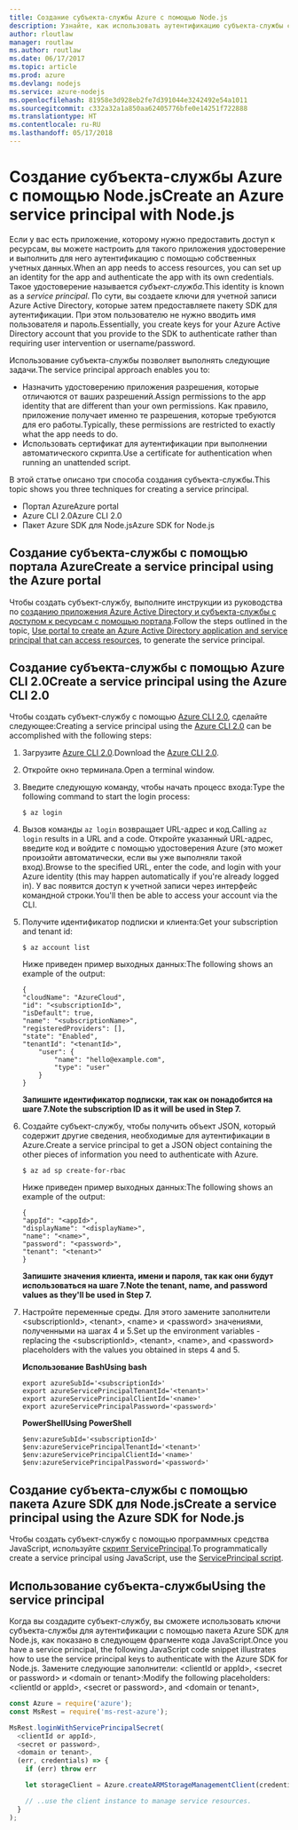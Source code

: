 ```yaml
---
title: Создание субъекта-службы Azure с помощью Node.js
description: Узнайте, как использовать аутентификацию субъекта-службы с помощью Node.js
author: rloutlaw
manager: routlaw
ms.author: routlaw
ms.date: 06/17/2017
ms.topic: article
ms.prod: azure
ms.devlang: nodejs
ms.service: azure-nodejs
ms.openlocfilehash: 81958e3d928eb2fe7d391044e3242492e54a1011
ms.sourcegitcommit: c332a32a1a850aa62405776bfe0e14251f722888
ms.translationtype: HT
ms.contentlocale: ru-RU
ms.lasthandoff: 05/17/2018
---
```

# <a name="create-an-azure-service-principal-with-nodejs"></a><span data-ttu-id="cf727-103">Создание субъекта-службы Azure с помощью Node.js</span><span class="sxs-lookup"><span data-stu-id="cf727-103">Create an Azure service principal with Node.js</span></span> 

<span data-ttu-id="cf727-104">Если у вас есть приложение, которому нужно предоставить доступ к ресурсам, вы можете настроить для такого приложения удостоверение и выполнить для него аутентификацию с помощью собственных учетных данных.</span><span class="sxs-lookup"><span data-stu-id="cf727-104">When an app needs to access resources, you can set up an identity for the app and authenticate the app with its own credentials.</span></span> <span data-ttu-id="cf727-105">Такое удостоверение называется *субъект-служба*.</span><span class="sxs-lookup"><span data-stu-id="cf727-105">This identity is known as a *service principal*.</span></span> <span data-ttu-id="cf727-106">По сути, вы создаете ключи для учетной записи Azure Active Directory, которые затем предоставляете пакету SDK для аутентификации. При этом пользователю не нужно вводить имя пользователя и пароль.</span><span class="sxs-lookup"><span data-stu-id="cf727-106">Essentially, you create keys for your Azure Active Directory account that you provide to the SDK to authenticate rather than requiring user intervention or username/password.</span></span>

<span data-ttu-id="cf727-107">Использование субъекта-службы позволяет выполнять следующие задачи.</span><span class="sxs-lookup"><span data-stu-id="cf727-107">The service principal approach enables you to:</span></span>
- <span data-ttu-id="cf727-108">Назначить удостоверению приложения разрешения, которые отличаются от ваших разрешений.</span><span class="sxs-lookup"><span data-stu-id="cf727-108">Assign permissions to the app identity that are different than your own permissions.</span></span> <span data-ttu-id="cf727-109">Как правило, приложение получает именно те разрешения, которые требуются для его работы.</span><span class="sxs-lookup"><span data-stu-id="cf727-109">Typically, these permissions are restricted to exactly what the app needs to do.</span></span>
- <span data-ttu-id="cf727-110">Использовать сертификат для аутентификации при выполнении автоматического скрипта.</span><span class="sxs-lookup"><span data-stu-id="cf727-110">Use a certificate for authentication when running an unattended script.</span></span>

<span data-ttu-id="cf727-111">В этой статье описано три способа создания субъекта-службы.</span><span class="sxs-lookup"><span data-stu-id="cf727-111">This topic shows you three techniques for creating a service principal.</span></span>

- <span data-ttu-id="cf727-112">Портал Azure</span><span class="sxs-lookup"><span data-stu-id="cf727-112">Azure portal</span></span>
- <span data-ttu-id="cf727-113">Azure CLI 2.0</span><span class="sxs-lookup"><span data-stu-id="cf727-113">Azure CLI 2.0</span></span>
- <span data-ttu-id="cf727-114">Пакет Azure SDK для Node.js</span><span class="sxs-lookup"><span data-stu-id="cf727-114">Azure SDK for Node.js</span></span>

## <a name="create-a-service-principal-using-the-azure-portal"></a><span data-ttu-id="cf727-115">Создание субъекта-службы с помощью портала Azure</span><span class="sxs-lookup"><span data-stu-id="cf727-115">Create a service principal using the Azure portal</span></span>

<span data-ttu-id="cf727-116">Чтобы создать субъект-службу, выполните инструкции из руководства по [созданию приложения Azure Active Directory и субъекта-службы с доступом к ресурсам с помощью портала](https://azure.microsoft.com/documentation/articles/resource-group-create-service-principal-portal/).</span><span class="sxs-lookup"><span data-stu-id="cf727-116">Follow the steps outlined in the topic, [Use portal to create an Azure Active Directory application and service principal that can access resources](https://azure.microsoft.com/documentation/articles/resource-group-create-service-principal-portal/), to generate the service principal.</span></span>

## <a name="create-a-service-principal-using-the-azure-cli-20"></a><span data-ttu-id="cf727-117">Создание субъекта-службы с помощью Azure CLI 2.0</span><span class="sxs-lookup"><span data-stu-id="cf727-117">Create a service principal using the Azure CLI 2.0</span></span>

<span data-ttu-id="cf727-118">Чтобы создать субъект-службу с помощью [Azure CLI 2.0](https://docs.microsoft.com/cli/azure/install-az-cli2), сделайте следующее:</span><span class="sxs-lookup"><span data-stu-id="cf727-118">Creating a service principal using the [Azure CLI 2.0](https://docs.microsoft.com/cli/azure/install-az-cli2) can be accomplished with the following steps:</span></span>

1. <span data-ttu-id="cf727-119">Загрузите [Azure CLI 2.0](https://docs.microsoft.com/cli/azure/install-az-cli2).</span><span class="sxs-lookup"><span data-stu-id="cf727-119">Download the [Azure CLI 2.0](https://docs.microsoft.com/cli/azure/install-az-cli2).</span></span>

2. <span data-ttu-id="cf727-120">Откройте окно терминала.</span><span class="sxs-lookup"><span data-stu-id="cf727-120">Open a terminal window.</span></span>

3. <span data-ttu-id="cf727-121">Введите следующую команду, чтобы начать процесс входа:</span><span class="sxs-lookup"><span data-stu-id="cf727-121">Type the following command to start the login process:</span></span>

    ```shell
    $ az login
    ```

4. <span data-ttu-id="cf727-122">Вызов команды `az login` возвращает URL-адрес и код.</span><span class="sxs-lookup"><span data-stu-id="cf727-122">Calling `az login` results in a URL and a code.</span></span> <span data-ttu-id="cf727-123">Откройте указанный URL-адрес, введите код и войдите с помощью удостоверения Azure (это может произойти автоматически, если вы уже выполняли такой вход).</span><span class="sxs-lookup"><span data-stu-id="cf727-123">Browse to the specified URL, enter the code, and login with your Azure identity (this may happen automatically if you're already logged in).</span></span> <span data-ttu-id="cf727-124">У вас появится доступ к учетной записи через интерфейс командной строки.</span><span class="sxs-lookup"><span data-stu-id="cf727-124">You'll then be able to access your account via the CLI.</span></span>

5. <span data-ttu-id="cf727-125">Получите идентификатор подписки и клиента:</span><span class="sxs-lookup"><span data-stu-id="cf727-125">Get your subscription and tenant id:</span></span>

    ```shell
    $ az account list
    ```

    <span data-ttu-id="cf727-126">Ниже приведен пример выходных данных:</span><span class="sxs-lookup"><span data-stu-id="cf727-126">The following shows an example of the output:</span></span>

    ```shell
    {
    "cloudName": "AzureCloud",
    "id": "<subscriptionId>",
    "isDefault": true,
    "name": "<subscriptionName>",
    "registeredProviders": [],
    "state": "Enabled",
    "tenantId": "<tenantId>",
        "user": {
            "name": "hello@example.com",
            "type": "user"
        }
    }
    ```

    <span data-ttu-id="cf727-127">**Запишите идентификатор подписки, так как он понадобится на шаге 7.**</span><span class="sxs-lookup"><span data-stu-id="cf727-127">**Note the subscription ID as it will be used in Step 7.**</span></span>

6. <span data-ttu-id="cf727-128">Создайте субъект-службу, чтобы получить объект JSON, который содержит другие сведения, необходимые для аутентификации в Azure.</span><span class="sxs-lookup"><span data-stu-id="cf727-128">Create a service principal to get a JSON object containing the other pieces of information you need to authenticate with Azure.</span></span>

    ```shell
    $ az ad sp create-for-rbac
    ```

    <span data-ttu-id="cf727-129">Ниже приведен пример выходных данных:</span><span class="sxs-lookup"><span data-stu-id="cf727-129">The following shows an example of the output:</span></span>

    ```shell
    {
    "appId": "<appId>",
    "displayName": "<displayName>",
    "name": "<name>",
    "password": "<password>",
    "tenant": "<tenant>"
    }
    ```

    <span data-ttu-id="cf727-130">**Запишите значения клиента, имени и пароля, так как они будут использоваться на шаге 7.**</span><span class="sxs-lookup"><span data-stu-id="cf727-130">**Note the tenant, name, and password values as they'll be used in Step 7.**</span></span>

7. <span data-ttu-id="cf727-131">Настройте переменные среды. Для этого замените заполнители &lt;subscriptionId>, &lt;tenant>, &lt;name> и &lt;password> значениями, полученными на шагах 4 и 5.</span><span class="sxs-lookup"><span data-stu-id="cf727-131">Set up the environment variables - replacing the &lt;subscriptionId>, &lt;tenant>, &lt;name>, and &lt;password> placeholders with the values you obtained in steps 4 and 5.</span></span> 

    <span data-ttu-id="cf727-132">**Использование Bash**</span><span class="sxs-lookup"><span data-stu-id="cf727-132">**Using bash**</span></span>

    ```shell
    export azureSubId='<subscriptionId>'
    export azureServicePrincipalTenantId='<tenant>'
    export azureServicePrincipalClientId='<name>'
    export azureServicePrincipalPassword='<password>'
    ```

    <span data-ttu-id="cf727-133">**PowerShell**</span><span class="sxs-lookup"><span data-stu-id="cf727-133">**Using PowerShell**</span></span>

    ```shell
    $env:azureSubId='<subscriptionId>'
    $env:azureServicePrincipalTenantId='<tenant>'
    $env:azureServicePrincipalClientId='<name>'
    $env:azureServicePrincipalPassword='<password>'
    ```

## <a name="create-a-service-principal-using-the-azure-sdk-for-nodejs"></a><span data-ttu-id="cf727-134">Создание субъекта-службы с помощью пакета Azure SDK для Node.js</span><span class="sxs-lookup"><span data-stu-id="cf727-134">Create a service principal using the Azure SDK for Node.js</span></span>

<span data-ttu-id="cf727-135">Чтобы создать субъект-службу с помощью программных средства JavaScript, используйте [скрипт ServicePrincipal](https://github.com/Azure/azure-sdk-for-node/tree/master/Documentation/ServicePrincipal).</span><span class="sxs-lookup"><span data-stu-id="cf727-135">To programmatically create a service principal using JavaScript, use the [ServicePrincipal script](https://github.com/Azure/azure-sdk-for-node/tree/master/Documentation/ServicePrincipal).</span></span>   

## <a name="using-the-service-principal"></a><span data-ttu-id="cf727-136">Использование субъекта-службы</span><span class="sxs-lookup"><span data-stu-id="cf727-136">Using the service principal</span></span>

<span data-ttu-id="cf727-137">Когда вы создадите субъект-службу, вы сможете использовать ключи субъекта-службы для аутентификации с помощью пакета Azure SDK для Node.js, как показано в следующем фрагменте кода JavaScript.</span><span class="sxs-lookup"><span data-stu-id="cf727-137">Once you have a service principal, the following JavaScript code snippet illustrates how to use the service principal keys to authenticate with the Azure SDK for Node.js.</span></span> <span data-ttu-id="cf727-138">Замените следующие заполнители: &lt;clientId or appId>, &lt;secret or password> и &lt;domain or tenant>:</span><span class="sxs-lookup"><span data-stu-id="cf727-138">Modify the following placeholders: &lt;clientId or appId>, &lt;secret or password>, and &lt;domain or tenant>,</span></span>

```javascript
const Azure = require('azure');
const MsRest = require('ms-rest-azure');

MsRest.loginWithServicePrincipalSecret(
  <clientId or appId>,
  <secret or password>,
  <domain or tenant>,
  (err, credentials) => {
    if (err) throw err

    let storageClient = Azure.createARMStorageManagementClient(credentials, '<azure-subscription-id>');

    // ..use the client instance to manage service resources.
  }
);
```
